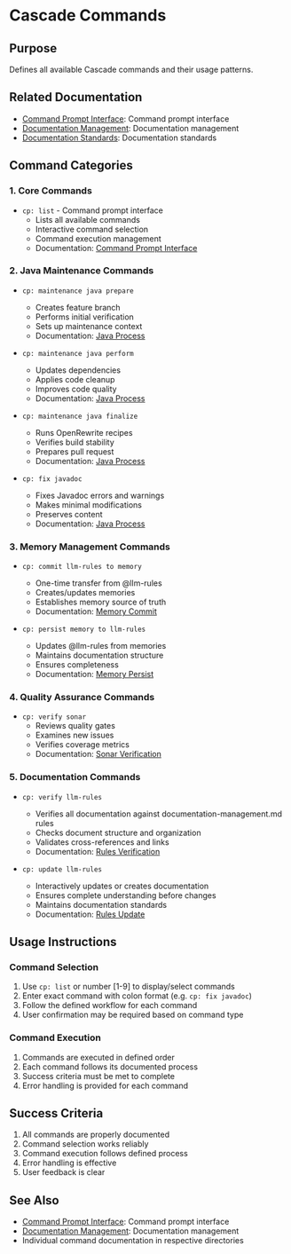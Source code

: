 # Cascade Commands

## Purpose
Defines all available Cascade commands and their usage patterns.

## Related Documentation
- [Command Prompt Interface](commands/core/cp.md): Command prompt interface
- [Documentation Management](documentation-management.md): Documentation management
- [Documentation Standards](../core/standards/documentation-standards.md): Documentation standards

## Command Categories

### 1. Core Commands
- `cp: list` - Command prompt interface
  * Lists all available commands
  * Interactive command selection
  * Command execution management
  * Documentation: [Command Prompt Interface](commands/core/cp.md)

### 2. Java Maintenance Commands
- `cp: maintenance java prepare`
  * Creates feature branch
  * Performs initial verification
  * Sets up maintenance context
  * Documentation: [Java Process](../maintenance/java/process.md)

- `cp: maintenance java perform`
  * Updates dependencies
  * Applies code cleanup
  * Improves code quality
  * Documentation: [Java Process](../maintenance/java/process.md)

- `cp: maintenance java finalize`
  * Runs OpenRewrite recipes
  * Verifies build stability
  * Prepares pull request
  * Documentation: [Java Process](../maintenance/java/process.md)

- `cp: fix javadoc`
  * Fixes Javadoc errors and warnings
  * Makes minimal modifications
  * Preserves content
  * Documentation: [Java Process](../maintenance/java/process.md)

### 3. Memory Management Commands
- `cp: commit llm-rules to memory`
  * One-time transfer from @llm-rules
  * Creates/updates memories
  * Establishes memory source of truth
  * Documentation: [Memory Commit](commands/memory/commit.md)

- `cp: persist memory to llm-rules`
  * Updates @llm-rules from memories
  * Maintains documentation structure
  * Ensures completeness
  * Documentation: [Memory Persist](commands/memory/persist.md)

### 4. Quality Assurance Commands
- `cp: verify sonar`
  * Reviews quality gates
  * Examines new issues
  * Verifies coverage metrics
  * Documentation: [Sonar Verification](../maintenance/sonar.md)

### 5. Documentation Commands
- `cp: verify llm-rules`
  * Verifies all documentation against documentation-management.md rules
  * Checks document structure and organization
  * Validates cross-references and links
  * Documentation: [Rules Verification](commands/verify/rules.md)

- `cp: update llm-rules`
  * Interactively updates or creates documentation
  * Ensures complete understanding before changes
  * Maintains documentation standards
  * Documentation: [Rules Update](commands/update/rules.md)

## Usage Instructions

### Command Selection
1. Use `cp: list` or number [1-9] to display/select commands
2. Enter exact command with colon format (e.g. `cp: fix javadoc`)
3. Follow the defined workflow for each command
4. User confirmation may be required based on command type

### Command Execution
1. Commands are executed in defined order
2. Each command follows its documented process
3. Success criteria must be met to complete
4. Error handling is provided for each command

## Success Criteria
1. All commands are properly documented
2. Command selection works reliably
3. Command execution follows defined process
4. Error handling is effective
5. User feedback is clear

## See Also
- [Command Prompt Interface](commands/core/cp.md): Command prompt interface
- [Documentation Management](documentation-management.md): Documentation management
- Individual command documentation in respective directories
